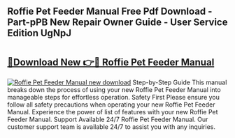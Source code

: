 ## Roffie Pet Feeder Manual Free Pdf Download - Part-pPB New Repair Owner Guide - User Service Edition UgNpJ

# <h2><a href="http://cf15487.oget.top/?id=Roffie+Pet+Feeder+Manual">🔗Download New 👉🔴 Roffie Pet Feeder Manual</a></h2>

[![Roffie Pet Feeder Manual new download](https://i.imgur.com/5g1atiW.png)](http://cf15487.oget.top/?id=Roffie+Pet+Feeder+Manual)
Step-by-Step Guide This manual breaks down the process of using your new Roffie Pet Feeder Manual into manageable steps for effortless operation. Safety First Please ensure you follow all safety precautions when operating your new Roffie Pet Feeder Manual. Experience the power of list of features with your new Roffie Pet Feeder Manual. Support Available 24/7 Roffie Pet Feeder Manual. Our customer support team is available 24/7 to assist you with any inquiries.
